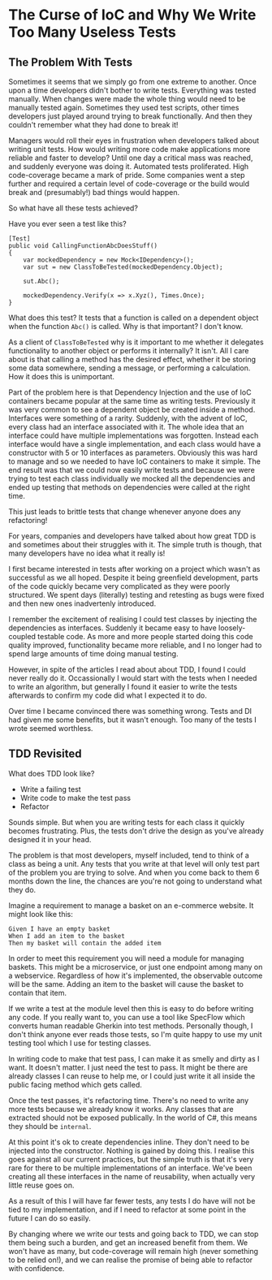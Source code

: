 # The Curse of IoC and Why We Write Too Many Useless Tests

## The Problem With Tests

Sometimes it seems that we simply go from one extreme to another. Once upon a time developers didn't bother to write tests. Everything was tested manually. When changes were made the whole thing would need to be manually tested again. Sometimes they used test scripts, other times developers just played around trying to break functionally. And then they couldn't remember what they had done to break it!

Managers would roll their eyes in frustration when developers talked about writing unit tests. How would writing more code make applications more reliable and faster to develop? Until one day a critical mass was reached, and suddenly everyone was doing it. Automated tests proliferated. High code-coverage became a mark of pride. Some companies went a step further and required a certain level of code-coverage or the build would break and (presumably!) bad things would happen.

So what have all these tests achieved?

Have you ever seen a test like this?

```
[Test]
public void CallingFunctionAbcDoesStuff()
{
    var mockedDependency = new Mock<IDependency>();
    var sut = new ClassToBeTested(mockedDependency.Object);

    sut.Abc();

    mockedDependency.Verify(x => x.Xyz(), Times.Once);
}
```

What does this test? It tests that a function is called on a dependent object when the function `Abc()` is called.
Why is that important? I don't know.

As a client of `ClassToBeTested` why is it important to me whether it delegates functionality to another object or performs it internally? It isn't. All I care about is that calling a method has the desired effect, whether it be storing some data somewhere, sending a message, or performing a calculation. How it does this is unimportant.

Part of the problem here is that Dependency Injection and the use of IoC containers became popular at the same time as writing tests. Previously it was very common to see a dependent object be created inside a method. Interfaces were something of a rarity. Suddenly, with the advent of IoC, every class had an interface associated with it. The whole idea that an interface could have multiple implementations was forgotten. Instead each interface would have a single implementation, and each class would have a constructor with 5 or 10 interfaces as parameters. Obviously this was hard to manage and so we needed to have IoC containers to make it simple. The end result was that we could now easily write tests and because we were trying to test each class individually we mocked all the dependencies and ended up testing that methods on dependencies were called at the right time.

This just leads to brittle tests that change whenever anyone does any refactoring!

For years, companies and developers have talked about how great TDD is and sometimes about their struggles with it. The simple truth is though, that many developers have no idea what it really is! 

I first became interested in tests after working on a project which wasn't as successful as we all hoped. Despite it being greenfield development, parts of the code quickly became very complicated as they were poorly structured. We spent days (literally) testing and retesting as bugs were fixed and then new ones inadvertenly introduced.

I remember the excitement of realising I could test classes by injecting the dependencies as interfaces. Suddenly it became easy to have loosely-coupled testable code. As more and more people started doing this code quality improved, functionality became more reliable, and I no longer had to spend large amounts of time doing manual testing.

However, in spite of the articles I read about about TDD, I found I could never really do it. Occassionally I would start with the tests when I needed to write an algorithm, but generally I found it easier to write the tests afterwards to confirm my code did what I expected it to do.

Over time I became convinced there was something wrong. Tests and DI had given me some benefits, but it wasn't enough. Too many of the tests I wrote seemed worthless.

## TDD Revisited

What does TDD look like?

- Write a failing test
- Write code to make the test pass
- Refactor

Sounds simple. But when you are writing tests for each class it quickly becomes frustrating. Plus, the tests don't drive the design as you've already designed it in your head.

The problem is that most developers, myself included, tend to think of a class as being a unit. Any tests that you write at that level will only test part of the problem you are trying to solve. And when you come back to them 6 months down the line, the chances are you're not going to understand what they do.

Imagine a requirement to manage a basket on an e-commerce website. It might look like this:

```
Given I have an empty basket
When I add an item to the basket
Then my basket will contain the added item
```

In order to meet this requirement you will need a module for managing baskets. This might be a microservice, or just one endpoint among many on a webservice. Regardless of how it's implemented, the observable outcome will be the same. Adding an item to the basket will cause the basket to contain that item.

If we write a test at the module level then this is easy to do before writing any code. If you really want to, you can use a tool like SpecFlow which converts human readable Gherkin into test methods. Personally though, I don't think anyone ever reads those tests, so I'm quite happy to use my unit testing tool which I use for testing classes.

In writing code to make that test pass, I can make it as smelly and dirty as I want. It doesn't matter. I just need the test to pass. It might be there are already classes I can reuse to help me, or I could just write it all inside the public facing method which gets called.

Once the test passes, it's refactoring time. There's no need to write any more tests because we already know it works. Any classes that are extracted should not be exposed publically. In the world of C#, this means they should be `internal`. 

At this point it's ok to create dependencies inline. They don't need to be injected into the constructor. Nothing is gained by doing this. I realise this goes against all our current practices, but the simple truth is that it's very rare for there to be multiple implementations of an interface. We've been creating all these interfaces in the name of reusability, when actually very little reuse goes on.

As a result of this I will have far fewer tests, any tests I do have will not be tied to my implementation, and if I need to refactor at some point in the future I can do so easily.

By changing where we write our tests and going back to TDD, we can stop them being such a burden, and get an increased benefit from them. We won't have as many, but code-coverage will remain high (never something to be relied on!), and we can realise the promise of being able to refactor with confidence.
